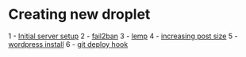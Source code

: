 # Creating new droplet

1 - [Initial server setup](https://www.digitalocean.com/community/articles/initial-server-setup-with-ubuntu-12-04)
2 - [fail2ban](https://www.digitalocean.com/community/articles/how-to-protect-ssh-with-fail2ban-on-ubuntu-12-04)
3 - [lemp](https://www.digitalocean.com/community/articles/how-to-install-linux-nginx-mysql-php-lemp-stack-on-ubuntu-12-04)
4 - [increasing post size](http://stackoverflow.com/questions/6135427/increasing-the-maximum-post-size)
5 - [wordpress install](https://www.digitalocean.com/community/articles/how-to-install-wordpress-with-nginx-on-ubuntu-12-04)
6 - [git deploy hook](http://culttt.com/2013/04/08/how-to-deploy-wordpress-themes-with-git/)
